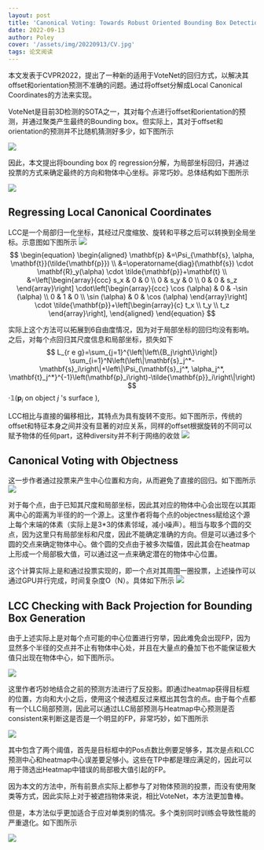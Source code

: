 ```yaml
---
layout: post
title: 'Canonical Voting: Towards Robust Oriented Bounding Box Detection in 3D Scenes'
date: 2022-09-13
author: Poley
cover: '/assets/img/20220913/CV.jpg'
tags: 论文阅读
---
```


本文发表于CVPR2022，提出了一种新的适用于VoteNet的回归方式，以解决其offset和orientation预测不准确的问题。通过将offset分解成Local Canonical Coordinates的方法来实现。

VoteNet是目前3D检测的SOTA之一，其对每个点进行offset和orientation的预测，并通过聚类产生最终的Bounding box。但实际上，其对于offset和orientation的预测并不比随机猜测好多少，如下图所示

![](/assets/img/20220913/CVT1.jpg)

因此，本文提出将bounding box 的 regression分解，为局部坐标回归，并通过投票的方式来确定最终的方向和物体中心坐标。非常巧妙。总体结构如下图所示


![](/assets/img/20220913/CVF1.jpg)

## Regressing Local Canonical Coordinates

LCC是一个局部归一化坐标，其经过尺度缩放、旋转和平移之后可以转换到全局坐标。示意图如下图所示
![](/assets/img/20220913/CVF3.jpg)
$$
\begin{equation}
\begin{aligned}
\mathbf{p} &=\Psi_{\mathbf{s}, \alpha, \mathbf{t}}(\tilde{\mathbf{p}}) \\
&=\operatorname{diag}(\mathbf{s}) \cdot \mathbf{R}_y(\alpha) \cdot \tilde{\mathbf{p}}+\mathbf{t} \\
&=\left[\begin{array}{ccc}
s_x & 0 & 0 \\
0 & s_y & 0 \\
0 & 0 & s_z
\end{array}\right] \cdot\left[\begin{array}{ccc}
\cos (\alpha) & 0 & -\sin (\alpha) \\
0 & 1 & 0 \\
\sin (\alpha) & 0 & \cos (\alpha)
\end{array}\right] \cdot \tilde{\mathbf{p}}+\left[\begin{array}{c}
t_x \\
t_y \\
t_z
\end{array}\right],
\end{aligned}
\end{equation}
$$

实际上这个方法可以拓展到6自由度情况，因为对于局部坐标的回归均没有影响。之后，对每个点回归其尺度信息和局部坐标，损失如下
$$
L_{r e g}=\sum_{j=1}^{\left|\left\{B_j\right\}\right|} \sum_{i=1}^N\left(\left\|\mathbf{s}_j^*-\mathbf{s}_i\right\|+\left\|\Psi_{\mathbf{s}_j^*, \alpha_j^*, \mathbf{t}_j^*}^{-1}\left(\mathbf{p}_i\right)-\tilde{\mathbf{p}}_i\right\|\right)
$$
$\cdot \mathbb{1}\left(\mathbf{p}_i\right.$ on object $j$ 's surface $)$,

LCC相比与直接的偏移相比，其特点为具有旋转不变形。如下图所示，传统的offset和特征本身之间并没有显著的对应关系，同样的offset根据旋转的不同可以赋予物体的任何part，这种diversity并不利于网络的收敛
![](/assets/img/20220913/CVF4.jpg)

## Canonical Voting with Objectness

这一步作者通过投票来产生中心位置和方向，从而避免了直接的回归。如下图所示
![](/assets/img/20220913/CVF5.jpg)

对于每个点，由于已知其尺度和局部坐标，因此其对应的物体中心会出现在以其距离中心的距离为半径的的一个源上。这里作者将每个点的objectness赋给这个源上每个末端的体素（实际上是3*3的体素邻域，减小噪声）。相当与取多个圆的交点，因为这里只有局部坐标和尺度，因此不能确定准确的方向。但是可以通过多个圆的交点来确定物体中心。做个圆的交点由于被多次幅值，因此其会在heatmap上形成一个局部极大值，可以通过这一点来确定潜在的物体中心位置。

这个计算实际上是和通过投票实现的，即一个点对其周围一圈投票，上述操作可以通过GPU并行完成，时间复杂度O（N）。具体如下所示
![](/assets/img/20220913/CVA1.jpg)

## LCC Checking with Back Projection for Bounding Box Generation
由于上述实际上是对每个点可能的中心位置进行穷举，因此难免会出现FP，因为显然多个半径的交点并不止有物体中心处，并且在大量点的叠加下也不能保证极大值只出现在物体中心，如下图所示。

![](/assets/img/20220913/CVF6.jpg)

这里作者巧妙地结合之前的预测方法进行了反投影。即通过heatmap获得目标框的位置，方向和大小之后，使用这个候选框反过来框出其包含的点。由于每个点都有一个LLC局部预测，因此可以通过LLC局部预测与Heatmap中心预测是否consistent来判断这是否是一个明显的FP，非常巧妙，如下图所示

![](/assets/img/20220913/CVA2.jpg)

其中包含了两个阈值，首先是目标框中的Pos点数比例要足够多，其次是点和LCC预测中心和heatmap中心误差要足够小。这些在TP中都是理应满足的，因此可以用于筛选出Heatmap中错误的局部极大值引起的FP。

因为本文的方法中，所有前景点实际上都参与了对物体预测的投票，而没有使用聚类等方式，因此实际上对于被遮挡物体来说，相比VoteNet，本方法更加鲁棒。

但是，本方法似乎更加适合于应对单类别的情况。多个类别同时训练会导致性能的严重退化。如下图所示

![](/assets/img/20220913/CVT2.jpg)
